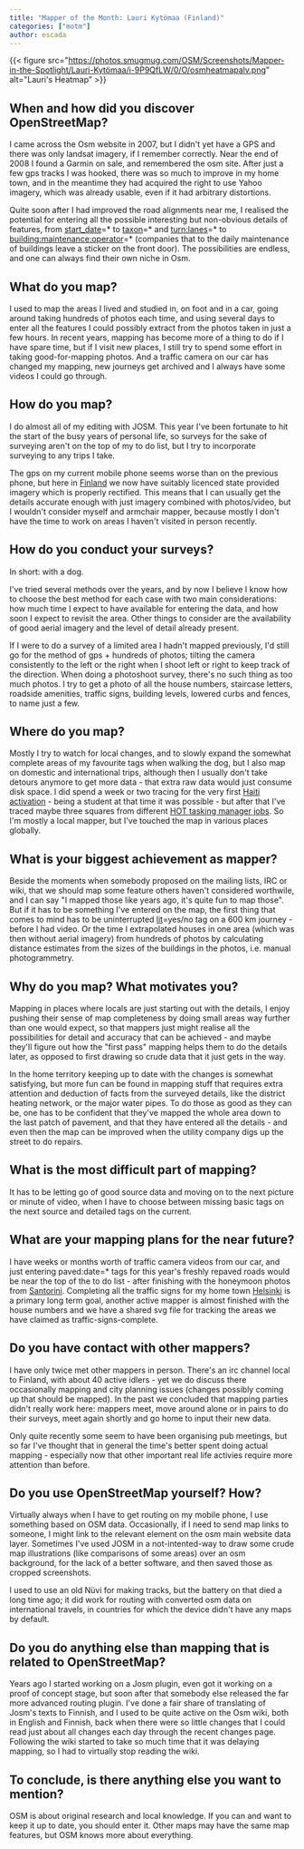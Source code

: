 ```yaml
---
title: "Mapper of the Month: Lauri Kytömaa (Finland)"
categories: ["motm"]
author: escada
---
```


{{< figure src="https://photos.smugmug.com/OSM/Screenshots/Mapper-in-the-Spotlight/Lauri-Kytömaa/i-9P9QfLW/0/O/osmheatmapalv.png" alt="Lauri's Heatmap" >}}

## When and how did you discover OpenStreetMap?

I came across the Osm website in 2007, but I didn't yet have a GPS and
there was only landsat imagery, if I remember correctly. Near the end
of 2008 I found a Garmin on sale, and remembered the osm site. After
just a few gps tracks I was hooked, there was so much to improve in my
home town, and in the meantime they had acquired the right to use
Yahoo imagery, which was already usable, even if it had arbitrary
distortions.

Quite soon after I had improved the road alignments near me, I
realised the potential for entering all the possible interesting but
non-obvious details of features, from [start_date](https://wiki.openstreetmap.org/wiki/Key:start_date)=\* to [taxon](https://wiki.openstreetmap.org/wiki/Key:taxon)=\* and
[turn:lanes](https://wiki.openstreetmap.org/wiki/Key:turn:lanes)=\* to [building:maintenance:operator](https://taginfo.openstreetmap.org/keys/building%3Amaintenance%3Aoperator#overview)=* (companies that to the
daily maintenance of buildings leave a sticker on the front door). The
possibilities are endless, and one can always find their own niche in
Osm.

## What do you map?

I used to map the areas I lived and studied in, on foot and in a car,
going around taking hundreds of photos each time, and using several
days to enter all the features I could possibly extract from the
photos taken in just a few hours. In recent years, mapping has become
more of a thing to do if I have spare time, but if I visit new places,
I still try to spend some effort in taking good-for-mapping photos.
And a traffic camera on our car has changed my mapping, new journeys
get archived and I always have some videos I could go through.

## How do you map?

I do almost all of my editing with JOSM. This year I've been fortunate
to hit the start of the busy years of personal life, so surveys for
the sake of surveying aren't on the top of my to do list, but I try to
incorporate surveying to any trips I take.

The gps on my current mobile phone seems worse than on the previous
phone, but here in [Finland](http://www.openstreetmap.org/relation/54224) we now have suitably licenced state
provided imagery which is properly rectified. This means that I can
usually get the details accurate enough with just imagery combined
with photos/video, but I wouldn't consider myself and armchair mapper,
because mostly I don't have the time to work on areas I haven't
visited in person recently.

## How do you conduct your surveys?

In short: with a dog.

I've tried several methods over the years, and by now I believe I know
how to choose the best method for each case with two main
considerations: how much time I expect to have available for entering
the data, and how soon I expect to revisit the area. Other things to
consider are the availability of good aerial imagery and the level of
detail already present.

If I were to do a survey of a limited area I hadn't mapped previously,
I'd still go for the method of gps + hundreds of photos; tilting the
camera consistently to the left or the right when I shoot left or
right to keep track of the direction. When doing a photoshoot survey,
there's no such thing as too much photos. I try to get a photo of all
the house numbers, staircase letters, roadside amenities, traffic
signs, building levels, lowered curbs and fences, to name just a few.

## Where do you map?

Mostly I try to watch for local changes, and to slowly expand the
somewhat complete areas of my favourite tags when walking the dog, but
I also map on domestic and international trips, although then I
usually don't take detours anymore to get more data - that extra raw
data would just consume disk space. I did spend a week or two tracing
for the very first [Haiti activation](https://www.hotosm.org/projects/haiti-2) - being a student at that time it
was possible - but after that I've traced maybe three squares from
different [HOT tasking manager jobs](http://tasks.hotosm.org/). So I'm mostly a local mapper, but
I've touched the map in various places globally.

## What is your biggest achievement as mapper?

Beside the moments when somebody proposed on the mailing lists, IRC or
wiki, that we should map some feature others haven't considered
worthwile, and I can say "I mapped those like years ago, it's quite
fun to map those". But if it has to be something I've entered on the
map, the first thing that comes to mind has to be uninterrupted
[lit](https://wiki.openstreetmap.org/wiki/Key:lit)=yes/no tag on a 600 km journey - before I had video. Or the time I
extrapolated houses in one area (which was then without aerial
imagery) from hundreds of photos by calculating distance estimates
from the sizes of the buildings in the photos, i.e. manual
photogrammetry.

## Why do you map? What motivates you?

Mapping in places where locals are just starting out with the details,
I enjoy pushing their sense of map completeness by doing small areas
way further than one would expect, so that mappers just might realise
all the possibilities for detail and accuracy that can be achieved -
and maybe they'll figure out how the "first pass" mapping helps them
to do the details later, as opposed to first drawing so crude data
that it just gets in the way.

In the home territory keeping up to date with the changes is somewhat
satisfying, but more fun can be found in mapping stuff that requires
extra attention and deduction of facts from the surveyed details, like
the district heating network, or the major water pipes. To do those as
good as they can be, one has to be confident that they've mapped the
whole area down to the last patch of pavement, and that they have
entered all the details - and even then the map can be improved when
the utility company digs up the street to do repairs.

## What is the most difficult part of mapping?

It has to be letting go of good source data and moving on to the next
picture or minute of video, when I have to choose between missing
basic tags on the next source and detailed tags on the current.

## What are your mapping plans for the near future?

I have weeks or months worth of traffic camera videos from our car,
and just entering paved:date=* tags for this year's freshly repaved
roads would be near the top of the to do list - after finishing with
the honeymoon photos from [Santorini](http://www.openstreetmap.org/relation/453964). Completing all the traffic signs
for my home town [Helsinki](http://www.openstreetmap.org/relation/34914) is a primary long term goal, another active
mapper is almost finished with the house numbers and we have a shared
svg file for tracking the areas we have claimed as
traffic-signs-complete.

## Do you have contact with other mappers?

I have only twice met other mappers in person. There's an irc channel
local to Finland, with about 40 active idlers - yet we do discuss
there occasionally mapping and city planning issues (changes possibly
coming up that should be mapped). In the past we concluded that
mapping parties didn't really work here: mappers meet, move around
alone or in pairs to do their surveys, meet again shortly and go home
to input their new data.

Only quite recently some seem to have been organising pub meetings,
but so far I've thought that in general the time's better spent doing
actual mapping - especially now that other important real life
activies require more attention than before.

## Do you use OpenStreetMap yourself? How?

Virtually always when I have to get routing on my mobile phone, I use
something based on OSM data. Occasionally, if I need to send map links
to someone, I might link to the relevant element on the osm main
website data layer. Sometimes I've used JOSM in a not-intented-way to
draw some crude map illustrations (like comparisons of some areas)
over an osm background, for the lack of a better software, and then
saved those as cropped screenshots.

I used to use an old Nüvi for making tracks, but the battery on that
died a long time ago; it did work for routing with converted osm data
on international travels, in countries for which the device didn't
have any maps by default.

## Do you do anything else than mapping that is related to OpenStreetMap?

Years ago I started working on a Josm plugin, even got it working  on a proof of concept stage, but soon after that somebody else
released the far more advanced routing plugin. I've done a fair share
of translating of Josm's texts to Finnish, and I used to be quite
active on the Osm wiki, both in English and Finnish, back when there
were so little changes that I could read just about all changes each
day through the recent changes page. Following the wiki started to
take so much time that it was delaying mapping, so I had to virtually
stop reading the wiki.

## To conclude, is there anything else you want to mention?

OSM is about original research and local knowledge. If you can and
want to keep it up to date, you should enter it. Other maps may have
the same map features, but OSM knows more about everything.
